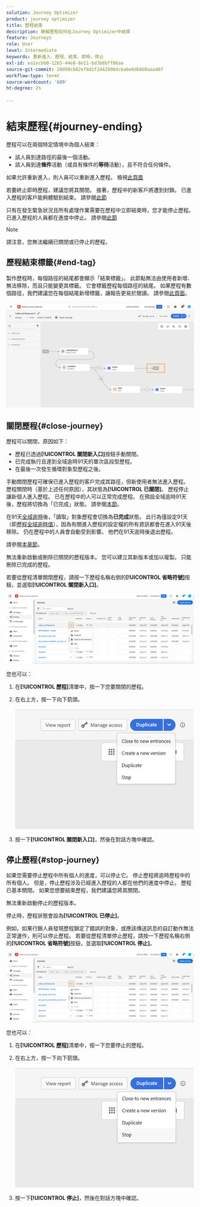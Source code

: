 ```yaml
---
solution: Journey Optimizer
product: journey optimizer
title: 歷程結束
description: 瞭解歷程如何在Journey Optimizer中結束
feature: Journeys
role: User
level: Intermediate
keywords: 重新進入、歷程、結束、即時、停止
exl-id: ea1ecbb0-12b5-44e8-8e11-6d3b8bff06aa
source-git-commit: 20d99c082ef8d1f2442900dc6a6e6db6b0aaa46f
workflow-type: tm+mt
source-wordcount: '689'
ht-degree: 2%

---
```


# 結束歷程{#journey-ending}

歷程可以在兩個特定情境中為個人結束：

* 該人員到達路徑的最後一個活動。
* 該人員到達&#x200B;**條件**&#x200B;活動（或具有條件的&#x200B;**等待**&#x200B;活動），且不符合任何條件。

如果允許重新進入，則人員可以重新進入歷程。 檢視[此頁面](../building-journeys/journey-properties.md#entrance)

若要終止即時歷程，建議您將其關閉。 接著，歷程中的新客戶將遭到封鎖。 已進入歷程的客戶能夠體驗到結束。 請參閱[此節](../building-journeys/journey.md#close-journey)

只有在發生緊急狀況且所有處理作業需要在歷程中立即結束時，您才能停止歷程。 已進入歷程的人員都在進度中停止。 請參閱[此節](../building-journeys/journey.md#stop-journey)

>[!NOTE]
>
>請注意，您無法繼續已關閉或已停止的歷程。

## 歷程結束標籤{#end-tag}

製作歷程時，每個路徑的結尾都會顯示「結束標籤」。 此節點無法由使用者新增、無法移除，而且只能變更其標籤。 它會標籤歷程每個路徑的結尾。 如果歷程有數個路徑，我們建議您在每個結尾新增標籤，讓報告更易於閱讀。 請參閱[此頁面](../reports/live-report.md)。

![](assets/journey-end.png)

<!--

### End activity{#journey-end-activity}

The **[!UICONTROL End]** activity allows you to mark the end of each path of the journey. It is not mandatory but recommended for visual clarity. See [this page](../building-journeys/end-activity.md)

![](assets/journey54.png)

-->

## 關閉歷程{#close-journey}

歷程可以關閉，原因如下：

* 歷程已透過&#x200B;**[!UICONTROL 關閉新入口]**&#x200B;按鈕手動關閉。
* 已完成執行且達到全域逾時91天的單次區段型歷程。
* 在最後一次發生循環對象型歷程之後。

手動關閉歷程可確保已進入歷程的客戶完成其路徑，但新使用者無法進入歷程。 歷程關閉時（基於上述任何原因），其狀態為&#x200B;**[!UICONTROL 已關閉]**。 歷程停止讓新個人進入歷程。 已在歷程中的人可以正常完成歷程。 在預設全域逾時91天後，歷程將切換為「已完成」狀態。 請參閱[本節](journey-properties.md#timeout)。

在91天[全域逾時](journey-properties.md#timeout)後，「讀取」對象歷程會切換為&#x200B;**已完成**&#x200B;狀態。 此行為僅設定91天（即[歷程全域逾時值](journey-properties.md#global_timeout)），因為有關進入歷程的設定檔的所有資訊都會在進入91天後移除。 仍在歷程中的人員會自動受到影響。 他們在91天逾時後退出歷程。

請參閱[本章節](../building-journeys/journey-properties.md#global_timeout)。

無法重新啟動或刪除已關閉的歷程版本。 您可以建立其新版本或加以複製。 只能刪除已完成的歷程。

若要從歷程清單關閉歷程，請按一下歷程名稱右側的&#x200B;**[!UICONTROL 省略符號]**&#x200B;按鈕，並選取&#x200B;**[!UICONTROL 關閉新入口]**。

![](assets/journey-finish-quick-action.png)

您也可以：

1. 在&#x200B;**[!UICONTROL 歷程]**&#x200B;清單中，按一下您要關閉的歷程。
1. 在右上方，按一下向下箭頭。

   ![](assets/finish_drop_down_list.png)

1. 按一下&#x200B;**[!UICONTROL 關閉新入口]**，然後在對話方塊中確認。

## 停止歷程{#stop-journey}

如果您需要停止歷程中所有個人的進度，可以停止它。 停止歷程將逾時歷程中的所有個人。 但是，停止歷程涉及已經進入歷程的人都在他們的進度中停止。 歷程已基本關閉。 如果您想要結束歷程，我們建議您將其關閉。

無法重新啟動停止的歷程版本。

停止時，歷程狀態會設為&#x200B;**[!UICONTROL 已停止]**。

例如，如果行銷人員發現歷程鎖定了錯誤的對象，或應該傳送訊息的自訂動作無法正常運作，則可以停止歷程。 若要從歷程清單停止歷程，請按一下歷程名稱右側的&#x200B;**[!UICONTROL 省略符號]**&#x200B;按鈕，並選取&#x200B;**[!UICONTROL 停止]**。

![](assets/journey-finish-quick-action.png)

您也可以：

1. 在&#x200B;**[!UICONTROL 歷程]**&#x200B;清單中，按一下您要停止的歷程。
1. 在右上方，按一下向下箭頭。

   ![](assets/finish_drop_down_list2.png)

1. 按一下&#x200B;**[!UICONTROL 停止]**，然後在對話方塊中確認。
